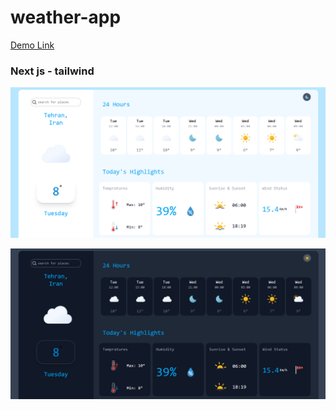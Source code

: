 # weather-app

[Demo Link](https://weather-app-mu-taupe-67.vercel.app)


### Next js - tailwind

![screen shot](scrennshot1.png)

![screen shot](scrennshot2.png)



